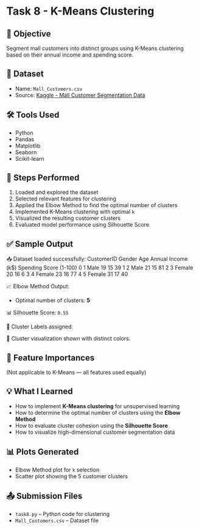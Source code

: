 # Task 8 - K-Means Clustering

## 🎯 Objective
Segment mall customers into distinct groups using K-Means clustering based on their annual income and spending score.

## 📁 Dataset
- Name: `Mall_Customers.csv`
- Source: [Kaggle - Mall Customer Segmentation Data](https://www.kaggle.com/datasets/vjchoudhary7/customer-segmentation-tutorial-in-python)

## 🛠 Tools Used
- Python
- Pandas
- Matplotlib
- Seaborn
- Scikit-learn

## 🧪 Steps Performed
1. Loaded and explored the dataset
2. Selected relevant features for clustering
3. Applied the Elbow Method to find the optimal number of clusters
4. Implemented K-Means clustering with optimal `k`
5. Visualized the resulting customer clusters
6. Evaluated model performance using Silhouette Score

## ✅ Sample Output

📥 Dataset loaded successfully:
CustomerID Gender Age Annual Income (k$) Spending Score (1-100)
0 1 Male 19 15 39
1 2 Male 21 15 81
2 3 Female 20 16 6
3 4 Female 23 16 77
4 5 Female 31 17 40


📈 Elbow Method Output:
- Optimal number of clusters: **5**

📊 Silhouette Score: `0.55`

🧬 Cluster Labels assigned:

🎨 Cluster visualization shown with distinct colors.

## 📌 Feature Importances
(Not applicable to K-Means — all features used equally)

## 💡 What I Learned
- How to implement **K-Means clustering** for unsupervised learning
- How to determine the optimal number of clusters using the **Elbow Method**
- How to evaluate cluster cohesion using the **Silhouette Score**
- How to visualize high-dimensional customer segmentation data

## 📊 Plots Generated
- Elbow Method plot for `k` selection
- Scatter plot showing the 5 customer clusters

## 📤 Submission Files
- `task8.py` – Python code for clustering
- `Mall_Customers.csv` – Dataset file
  
